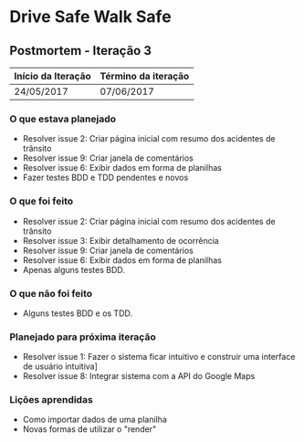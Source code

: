 # Drive Safe Walk Safe

## Postmortem - Iteração 3

Início da Iteração | Término da iteração
------------ | -------------
24/05/2017 | 07/06/2017


### O que estava planejado
* Resolver issue 2: Criar página inicial com resumo dos acidentes de trânsito
* Resolver issue 9: Criar janela de comentários
* Resolver issue 6: Exibir dados em forma de planilhas
* Fazer testes BDD e TDD pendentes e novos

### O que foi feito
* Resolver issue 2: Criar página inicial com resumo dos acidentes de trânsito
* Resolver issue 3: Exibir detalhamento de ocorrência
* Resolver issue 9: Criar janela de comentários
* Resolver issue 6: Exibir dados em forma de planilhas
* Apenas alguns testes BDD.

### O que não foi feito
* Alguns testes BDD e os TDD.

### Planejado para próxima iteração
* Resolver issue 1: Fazer o sistema ficar intuitivo e construir uma interface de usuário intuitiva]
* Resolver issue 8: Integrar sistema com a API do Google Maps

### Lições aprendidas
* Como importar dados de uma planilha
* Novas formas de utilizar o "render"

